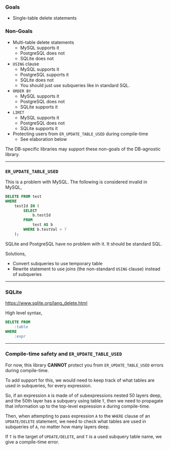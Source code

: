 ### Goals

+ Single-table delete statements


### Non-Goals

+ Multi-table delete statements
  + MySQL supports it
  + PostgreSQL does not
  + SQLite does not
+ `USING` clause
  + MySQL supports it
  + PostgreSQL supports it
  + SQLite does not
  + You should just use subqueries like in standard SQL.
+ `ORDER BY`
  + MySQL supports it
  + PostgreSQL does not
  + SQLite supports it
+ `LIMIT`
  + MySQL supports it
  + PostgreSQL does not
  + SQLite supports it
+ Protecting users from `ER_UPDATE_TABLE_USED` during compile-time
  + See elaboration below

The DB-specific libraries may support these non-goals of the DB-agnostic library.

-----

### `ER_UPDATE_TABLE_USED`

This is a problem with MySQL.
The following is considered invalid in MySQL,
```sql
DELETE FROM test
WHERE
    testId IN (
        SELECT
            b.testId
        FROM
            test AS b
        WHERE b.testVal > 7
    );
```

SQLite and PostgreSQL have no problem with it.
It should be standard SQL.

Solutions,
+ Convert subqueries to use temporary table
+ Rewrite statement to use joins (the non-standard `USING` clause) instead of subqueries

-----

### SQLite

https://www.sqlite.org/lang_delete.html

High level syntax,
```sql
DELETE FROM
    :table
WHERE
    :expr
```

-----

### Compile-time safety and `ER_UPDATE_TABLE_USED`

For now, this library **CANNOT** protect you from `ER_UPDATE_TABLE_USED` errors during compile-time.

To add support for this, we would need to keep track of what tables
are used in subqueries, for every expression.

So, if an expression `A` is made of of subexpressions nested 50 layers deep,
and the 50th layer has a subquery using table `T`, then we need to propagate
that information up to the top-level expression `A` during compile-time.

Then, when attempting to pass expression `A` to the `WHERE` clause of an `UPDATE/DELETE` statement,
we need to check what tables are used in subqueries of `A`, no matter how many layers deep.

If `T` is the target of `UPDATE/DELETE`, and `T` is a used subquery table name,
we give a compile-time error.
